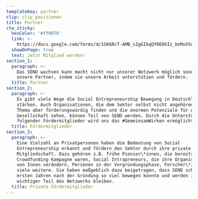 ```yaml
---
templateKey: partner
clip: clip_positionen
title: Partner
cta_sticky:
  hexColor: '#ff007b'
  link: >-
    https://docs.google.com/forms/d/1SK6RcT-AMB_sZgGIkqQY8EOhIz_bnMuVSuJ7zCmd4Mg/viewform?edit_requested=true
  showOnPage: true
  text: Jetzt Mitglied werden!
section_1:
  paragraph: >-
    Das SEND wachsen kann macht nicht nur unserer Netzwerk möglich sondern auch
    unsere Partner, indem sie unsere Arbeit unterstützen und fördern.
  title: Partner
section_2:
  paragraph: >-
    Es gibt viele Wege die Social Entrepreneurship Bewegung in Deutschland zu
    stärken. Auch Organisationen, die dem Sektor selbst nicht angehören, das
    Thema aber förderungswürdig finden und die enormen Potenziale für unsere
    Gesellschaft sehen, können Teil von SEND werden. Durch die Unterstützung
    folgender Fördermitglieder wird uns das #GemeinsamWirken ermöglicht:
  title: Fördermitglieder
section_3:
  paragraph: >-
    Eine Vielzahl an Privatpersonen haben die Bedeutung von Social
    Entrepreneurship erkannt und fördern den Sektor durch ihre private
    Mitgliedschaft. Dazu gehören z.B. frühe Pionier\*innen, die bereits Teil der
    Crowdfunding Kampagne waren, Social Intrapreneurs, die ihre Organisationen
    von Innen verändern, Personen in der Vorgründungsphase, Forscher\*innen und
    viele weitere. Sie haben maßgeblich dazu beigetragen, dass SEND schon in den
    ersten Jahren nach der Gründung so viel bewegen konnte und werden immer ein
    wichtiger Teil des Netzwerks bleiben.
  title: Private Fördermitglieder
---
```


